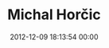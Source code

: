 ---
title: "Michal Horčic"
date: 2012-12-09 18:13:54 00:00
permalink: /mousse85
twitter: "mousse85"
likes: [69,1536,100]
id: 1671
gravatar: "http://www.gravatar.com/avatar/31954776acebb1246efb0f06cfb2dbcd"
---
